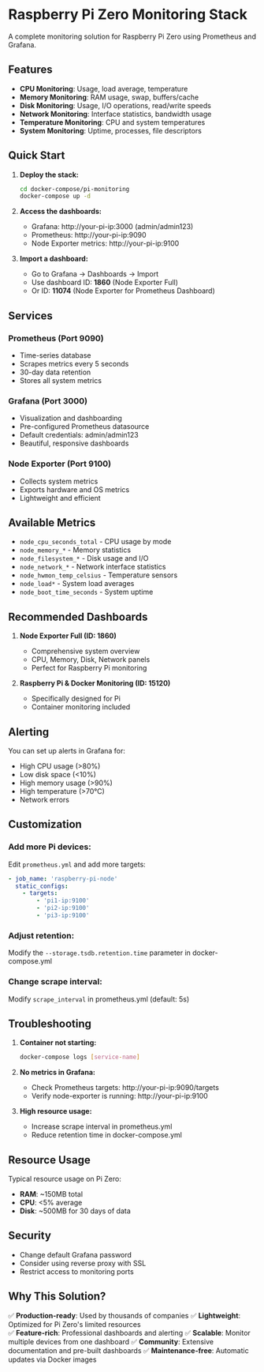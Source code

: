 # Raspberry Pi Zero Monitoring Stack

A complete monitoring solution for Raspberry Pi Zero using Prometheus and Grafana.

## Features

- **CPU Monitoring**: Usage, load average, temperature
- **Memory Monitoring**: RAM usage, swap, buffers/cache
- **Disk Monitoring**: Usage, I/O operations, read/write speeds
- **Network Monitoring**: Interface statistics, bandwidth usage
- **Temperature Monitoring**: CPU and system temperatures
- **System Monitoring**: Uptime, processes, file descriptors

## Quick Start

1. **Deploy the stack:**
   ```bash
   cd docker-compose/pi-monitoring
   docker-compose up -d
   ```

2. **Access the dashboards:**
   - Grafana: http://your-pi-ip:3000 (admin/admin123)
   - Prometheus: http://your-pi-ip:9090
   - Node Exporter metrics: http://your-pi-ip:9100

3. **Import a dashboard:**
   - Go to Grafana → Dashboards → Import
   - Use dashboard ID: **1860** (Node Exporter Full)
   - Or ID: **11074** (Node Exporter for Prometheus Dashboard)

## Services

### Prometheus (Port 9090)
- Time-series database
- Scrapes metrics every 5 seconds
- 30-day data retention
- Stores all system metrics

### Grafana (Port 3000)
- Visualization and dashboarding
- Pre-configured Prometheus datasource
- Default credentials: admin/admin123
- Beautiful, responsive dashboards

### Node Exporter (Port 9100)
- Collects system metrics
- Exports hardware and OS metrics
- Lightweight and efficient

## Available Metrics

- `node_cpu_seconds_total` - CPU usage by mode
- `node_memory_*` - Memory statistics
- `node_filesystem_*` - Disk usage and I/O
- `node_network_*` - Network interface statistics
- `node_hwmon_temp_celsius` - Temperature sensors
- `node_load*` - System load averages
- `node_boot_time_seconds` - System uptime

## Recommended Dashboards

1. **Node Exporter Full (ID: 1860)**
   - Comprehensive system overview
   - CPU, Memory, Disk, Network panels
   - Perfect for Raspberry Pi monitoring

2. **Raspberry Pi & Docker Monitoring (ID: 15120)**
   - Specifically designed for Pi
   - Container monitoring included

## Alerting

You can set up alerts in Grafana for:
- High CPU usage (>80%)
- Low disk space (<10%)
- High memory usage (>90%)
- High temperature (>70°C)
- Network errors

## Customization

### Add more Pi devices:
Edit `prometheus.yml` and add more targets:
```yaml
- job_name: 'raspberry-pi-node'
  static_configs:
    - targets: 
        - 'pi1-ip:9100'
        - 'pi2-ip:9100'
        - 'pi3-ip:9100'
```

### Adjust retention:
Modify the `--storage.tsdb.retention.time` parameter in docker-compose.yml

### Change scrape interval:
Modify `scrape_interval` in prometheus.yml (default: 5s)

## Troubleshooting

1. **Container not starting:**
   ```bash
   docker-compose logs [service-name]
   ```

2. **No metrics in Grafana:**
   - Check Prometheus targets: http://your-pi-ip:9090/targets
   - Verify node-exporter is running: http://your-pi-ip:9100

3. **High resource usage:**
   - Increase scrape interval in prometheus.yml
   - Reduce retention time in docker-compose.yml

## Resource Usage

Typical resource usage on Pi Zero:
- **RAM**: ~150MB total
- **CPU**: <5% average
- **Disk**: ~500MB for 30 days of data

## Security

- Change default Grafana password
- Consider using reverse proxy with SSL
- Restrict access to monitoring ports

## Why This Solution?

✅ **Production-ready**: Used by thousands of companies
✅ **Lightweight**: Optimized for Pi Zero's limited resources  
✅ **Feature-rich**: Professional dashboards and alerting
✅ **Scalable**: Monitor multiple devices from one dashboard
✅ **Community**: Extensive documentation and pre-built dashboards
✅ **Maintenance-free**: Automatic updates via Docker images 